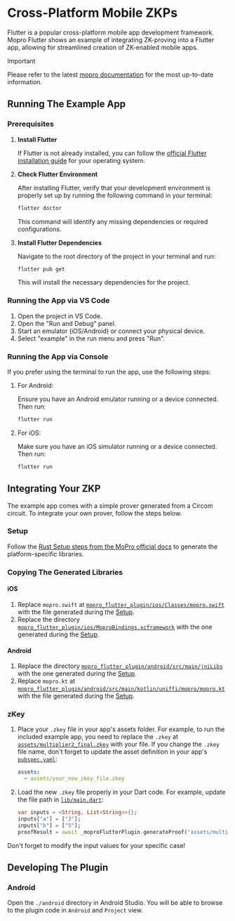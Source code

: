 # Cross-Platform Mobile ZKPs

Flutter is a popular cross-platform mobile app development framework. Mopro Flutter shows an example of integrating ZK-proving into a Flutter app, allowing for streamlined creation of ZK-enabled mobile apps.

> [!IMPORTANT]
> Please refer to the latest [mopro documentation](https://zkmopro.org/docs/next/setup/flutter-setup) for the most up-to-date information.

## Running The Example App

### Prerequisites

1. **Install Flutter**

   If Flutter is not already installed, you can follow the [official Flutter installation guide](https://docs.flutter.dev/get-started/install) for your operating system.

2. **Check Flutter Environment**

   After installing Flutter, verify that your development environment is properly set up by running the following command in your terminal:

   ```bash
   flutter doctor
   ```

   This command will identify any missing dependencies or required configurations.

3. **Install Flutter Dependencies**

   Navigate to the root directory of the project in your terminal and run:

   ```bash
   flutter pub get
   ```

   This will install the necessary dependencies for the project.

### Running the App via VS Code

1. Open the project in VS Code.
2. Open the "Run and Debug" panel.
3. Start an emulator (iOS/Android) or connect your physical device.
4. Select "example" in the run menu and press "Run".

### Running the App via Console

If you prefer using the terminal to run the app, use the following steps:

1. For Android:

   Ensure you have an Android emulator running or a device connected. Then run:

   ```bash
   flutter run
   ```

2. For iOS:

   Make sure you have an iOS simulator running or a device connected. Then run:

   ```bash
   flutter run
   ```

## Integrating Your ZKP

The example app comes with a simple prover generated from a Circom circuit. To integrate your own prover, follow the steps below.

### Setup

Follow the [Rust Setup steps from the MoPro official docs](https://zkmopro.org/docs/setup/rust-setup) to generate the platform-specific libraries.

### Copying The Generated Libraries

#### iOS

1. Replace `mopro.swift` at [`mopro_flutter_plugin/ios/Classes/mopro.swift`](mopro_flutter_plugin/ios/Classes/mopro.swift) with the file generated during the [Setup](#setup).
2. Replace the directory [`mopro_flutter_plugin/ios/MoproBindings.xcframework`](mopro_flutter_plugin/ios/MoproBindings.xcframework) with the one generated during the [Setup](#setup).

#### Android

1. Replace the directory [`mopro_flutter_plugin/android/src/main/jniLibs`](mopro_flutter_plugin/android/src/main/jniLibs) with the one generated during the [Setup](#setup).
2. Replace `mopro.kt` at [`mopro_flutter_plugin/android/src/main/kotlin/uniffi/mopro/mopro.kt`](mopro_flutter_plugin/android/src/main/kotlin/uniffi/mopro/mopro.kt) with the file generated during the [Setup](#setup).

### zKey

1. Place your `.zkey` file in your app's assets folder. For example, to run the included example app, you need to replace the `.zkey` at [`assets/multiplier2_final.zkey`](assets/multiplier2_final.zkey) with your file. If you change the `.zkey` file name, don't forget to update the asset definition in your app's [`pubspec.yaml`](pubspec.yaml):

   ```yaml
   assets:
     - assets/your_new_zkey_file.zkey
   ```

2. Load the new `.zkey` file properly in your Dart code. For example, update the file path in [`lib/main.dart`](lib/main.dart):

   ```dart
   var inputs = <String, List<String>>{};
   inputs["a"] = ["3"];
   inputs["b"] = ["5"];
   proofResult = await _moproFlutterPlugin.generateProof("assets/multiplier2_final.zkey", inputs);
   ```

Don't forget to modify the input values for your specific case!

## Developing The Plugin

### Android

Open the `./android` directory in Android Studio. You will be able to browse to the plugin code in `Android` and `Project` view.

